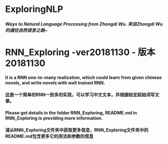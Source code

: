 # ExploringNLP
##### Ways to Natural Language Processing from Zhongdi Wu. 来自Zhongdi Wu的通往自然语言之路~



# RNN_Exploring -ver20181130 - 版本20181130

####    It is a RNN one-to-many realization, which could learn from given chinese novels, and write novels with well trained RNN.
####    这是一个简单的RNN一到多的实现，可以学习中文文本，并根据给定起始词写文章。
####    Please get details in the folder RNN_Exploring, README.md in RNN_Exploring is providing more information.
####    请从RNN_Exploring文件夹中获取更多信息，RNN_Exploring文件夹中的README.md包含更多它的用法和参数的信息

